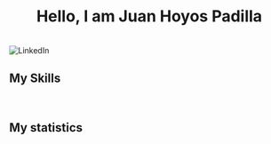 <h1 align="center">Hello, I am Juan Hoyos Padilla</h1>
</br>
<img src="https://github.com/JuanHoyosPadilla/JuanHoyosPadilla/assets/50926052/ea8c5e0d-a800-4b87-81bd-3af5cdf849ff" alt="LinkedIn">
</br>
<h2>My Skills</h2>
</br>
<h2>My statistics</h2>
